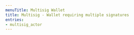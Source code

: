 ```yaml
---
menuTitle: Multisig Wallet
title: Multisig - Wallet requiring multiple signatures
entries:
- multisig_actor
---
```

